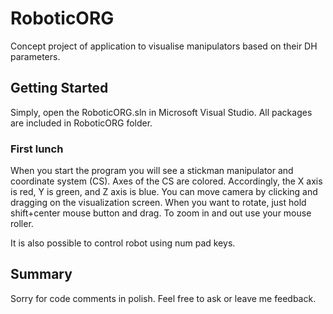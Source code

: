 # RoboticORG
Concept project of application to visualise manipulators based on their DH parameters.

## Getting Started

Simply, open the RoboticORG.sln in Microsoft Visual Studio. All packages are included in RoboticORG folder.

### First lunch

When you start the program you will see a stickman manipulator and coordinate system (CS). Axes of the CS are colored. Accordingly, the X axis is red, Y is green, and Z axis is blue. You can move camera by clicking and dragging on the visualization screen. When you want to rotate, just hold shift+center mouse button and drag. To zoom in and out use your mouse roller.

It is also possible to control robot using num pad keys. 

## Summary
Sorry for code comments in polish. Feel free to ask or leave me feedback.


